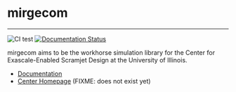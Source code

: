 # mirgecom
--------------------------------------

![CI test](https://github.com/illinois-ceesd/mirgecom/workflows/CI%20test/badge.svg)
[![Documentation Status](https://readthedocs.org/projects/mirgecom/badge/?version=latest)](https://mirgecom.readthedocs.io/en/latest/?badge=latest)

mirgecom aims to be the workhorse simulation library for the
Center for Exascale-Enabled Scramjet Design at the University
of Illinois.

- [Documentation](https://mirgecom.readthedocs.io/en/latest/)
- [Center Homepage](https://ceesd.illinois.edu) (FIXME: does not exist yet)
